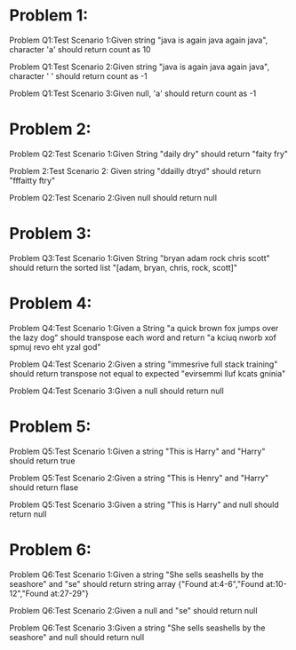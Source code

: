 Problem 1:
================================================
Problem Q1:Test Scenario 1:Given string "java is again java again java", character 'a' should return count as 10

Problem Q1:Test Scenario 2:Given string "java is again java again java", character ' ' should return count as -1

Problem Q1:Test Scenario 3:Given null, 'a' should return count as -1


Problem 2:
=========================================
Problem Q2:Test Scenario 1:Given String "daily dry" should return "faity fry"

Problem 2:Test Scenario 2: Given string "ddailly dtryd" should return "fffaitty ftry"

Problem Q2:Test Scenario 2:Given null should return null


Problem 3:
=============================================
Problem Q3:Test Scenario 1:Given String "bryan adam rock chris scott" should return the sorted list "[adam, bryan, chris, rock, scott]"


Problem 4:
======================================
Problem Q4:Test Scenario 1:Given a String "a quick brown fox jumps over the lazy dog" should transpose each word and return "a kciuq nworb xof spmuj revo eht yzal god"

Problem Q4:Test Scenario 2:Given a string "immesrive full stack training" should return transpose not equal to expected "evirsemmi lluf kcats gninia"

Problem Q4:Test Scenario 3:Given a null should return null


Problem 5:
================================
Problem Q5:Test Scenario 1:Given a string "This is Harry" and "Harry" should return true

Problem Q5:Test Scenario 2:Given a string "This is Henry" and "Harry" should return flase

Problem Q5:Test Scenario 3:Given a string "This is Harry" and null should return null


Problem 6:
=======================================================
Problem Q6:Test Scenario 1:Given a string "She sells seashells by the seashore" and "se" should return string array {"Found at:4-6","Found at:10-12","Found at:27-29"}

Problem Q6:Test Scenario 2:Given a null and "se" should return null

Problem Q6:Test Scenario 3:Given a string "She sells seashells by the seashore" and null should return null


